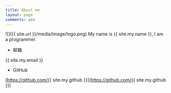 ```yaml
---
title: About me
layout: page
comments: yes
---
```

 
![]({{ site.url }}/media/image/logo.png)
My name is {{ site.my.name }}, I am a programmer.

- 邮箱 

{{ site.my.email }}

- GitHub

[https://github.com/{{ site.my.github }}](https://github.com/{{ site.my.github }})  

